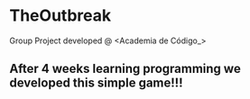 # TheOutbreak
Group Project developed @ &lt;Academia de Código_>

## After 4 weeks learning programming we developed this simple game!!!
